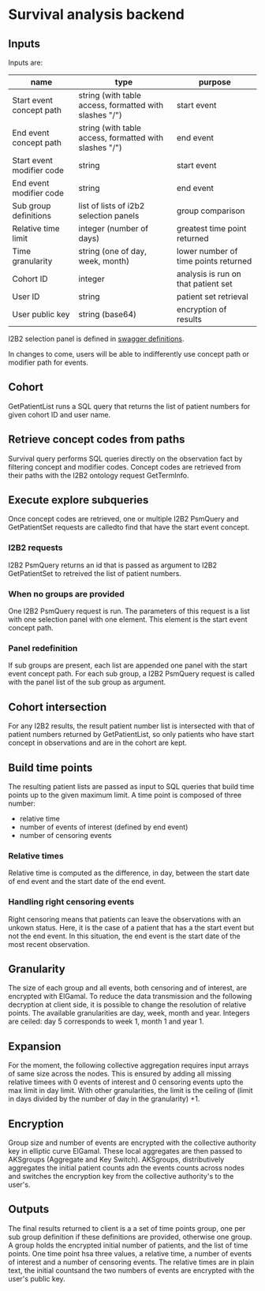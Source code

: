 # Survival analysis backend

## Inputs

Inputs are:

name | type | purpose
-- | -- | --
Start event concept path | string (with table access, formatted with slashes "/") | start event
End event concept path | string (with table access, formatted with slashes "/") | end event
Start event modifier code | string | start event
End event modifier code | string | end event
Sub group definitions | list of lists of i2b2 selection panels | group comparison
Relative time limit | integer (number of days) | greatest time point returned
Time granularity | string (one of day, week, month) | lower number of time points returned
Cohort ID | integer | analysis is run on that patient set
User ID | string | patient set retrieval
User public key | string (base64) | encryption of results

I2B2 selection panel is defined in [swagger definitions](https://github.com/ldsec/medco-connector/blob/dev-survival/swagger/medco-connector.yml#L513).

In changes to come, users will be able to indifferently use concept path or modifier path for events.

## Cohort

GetPatientList runs a SQL query that returns the list of patient numbers for given cohort ID and user name.

## Retrieve concept codes from paths

Survival query performs SQL queries directly on the observation fact by filtering concept and modifier codes. Concept codes are retrieved from their paths with the I2B2 ontology request GetTermInfo.

## Execute explore subqueries

Once concept codes are retrieved, one or multiple I2B2 PsmQuery and GetPatientSet requests are calledto find that have the start event concept.

### I2B2 requests

I2B2 PsmQuery returns an id that is passed as argument to I2B2 GetPatientSet to retreived the list of patient numbers.

### When no groups are provided

One I2B2 PsmQuery request is run. The parameters of this request is a list with one selection panel with one element. This element is the start event concept path.

### Panel redefinition

If sub groups are present, each list are appended one panel with the start event concept path.
For each sub group, a I2B2 PsmQuery request is called with the panel list of the sub group as argument.

## Cohort intersection

For any I2B2 results, the result patient number list is intersected with that of patient numbers returned by GetPatientList, so only patients who have start concept in observations and are in the cohort are kept.

## Build time points

The resulting patient lists are passed as input to SQL queries that build time points up to the given maximum limit. A time point is composed of three number:

* relative time
* number of events of interest \(defined by end event\)
* number of censoring events

### Relative times

Relative time is computed as the difference, in day, between the start date of end event and the start date of the end event.

### Handling right censoring events

Right censoring means that patients can leave the observations with an unkown status. Here, it is the case of a patient that has a the start event but not the end event. In this situation, the end event is the start date of the most recent observation.

## Granularity

The size of each group and all events, both censoring and of interest, are encrypted with ElGamal. To reduce the data transmission and the following decryption at client side, it is possible to change the resolution of relative points. The available granularities are day, week, month and year. Integers are ceiled: day 5 corresponds to week 1, month 1 and year 1.

## Expansion

For the moment, the following collective aggregation requires input arrays of same size across the nodes. This is ensured by adding all missing relative timees with  0 events of interest and 0 censoring events upto the max limit in day limit. With other granularities, the limit is the ceiling of \(limit in days divided by the number of day in the granularity\) +1.

## Encryption

Group size and number of events are encrypted with the collective authority key in elliptic curve ElGamal. These local aggregates are then passed to AKSgroups (Aggregate and Key Switch). AKSgroups, distributively aggregates the initial patient counts adn the events counts across nodes and switches the encryption key from the collective authority's to the user's.

## Outputs

The final results returned to client is a a set of time points group, one per sub group definition if these definitions are provided, otherwise one group. A group holds the encrypted initial number of patients, and the list of time points. One time point hsa three values, a relative time, a number of events of interest and a number of censoring events. The relative times are in plain text, the initial countsand  the two numbers of events are encrypted with the user's public key.
